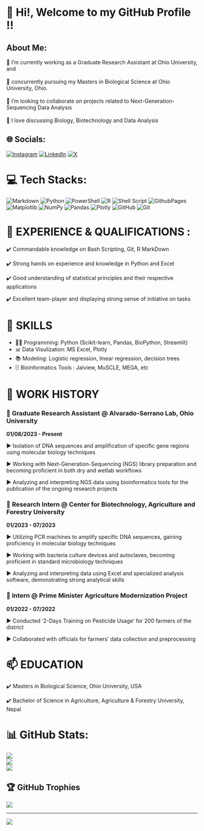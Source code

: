 # 💫 Hi!, Welcome to my GitHub Profile !!

## About Me:
🌱 I’m currently working as a Graduate Research Assistant at Ohio University, and<br>
<br>🌱 concurrently pursuing my Masters in Biological Science at Ohio University, Ohio.<br>
<br>👯 I’m looking to collaborate on projects related to Next-Generation-Sequencing Data Analysis<br>
<br>💬 I love discussing Biology, Biotechnology and Data Analysis<br>

## 🌐 Socials:
[![Instagram](https://img.shields.io/badge/Instagram-%23E4405F.svg?logo=Instagram&logoColor=white)](https://instagram.com/mo_hhittt) [![LinkedIn](https://img.shields.io/badge/LinkedIn-%230077B5.svg?logo=linkedin&logoColor=white)](https://linkedin.com/in/https://www.linkedin.com/in/mohit-poudel-134bba153/) [![X](https://img.shields.io/badge/X-black.svg?logo=X&logoColor=white)](https://x.com/mohitpoudel11) 

# 💻 Tech Stacks:
![Markdown](https://img.shields.io/badge/markdown-%23000000.svg?style=for-the-badge&logo=markdown&logoColor=white) ![Python](https://img.shields.io/badge/python-3670A0?style=for-the-badge&logo=python&logoColor=ffdd54) ![PowerShell](https://img.shields.io/badge/PowerShell-%235391FE.svg?style=for-the-badge&logo=powershell&logoColor=white) ![R](https://img.shields.io/badge/r-%23276DC3.svg?style=for-the-badge&logo=r&logoColor=white) ![Shell Script](https://img.shields.io/badge/shell_script-%23121011.svg?style=for-the-badge&logo=gnu-bash&logoColor=white) ![GithubPages](https://img.shields.io/badge/github%20pages-121013?style=for-the-badge&logo=github&logoColor=white) ![Matplotlib](https://img.shields.io/badge/Matplotlib-%23ffffff.svg?style=for-the-badge&logo=Matplotlib&logoColor=black) ![NumPy](https://img.shields.io/badge/numpy-%23013243.svg?style=for-the-badge&logo=numpy&logoColor=white) ![Pandas](https://img.shields.io/badge/pandas-%23150458.svg?style=for-the-badge&logo=pandas&logoColor=white) ![Plotly](https://img.shields.io/badge/Plotly-%233F4F75.svg?style=for-the-badge&logo=plotly&logoColor=white) ![GitHub](https://img.shields.io/badge/github-%23121011.svg?style=for-the-badge&logo=github&logoColor=white) ![Git](https://img.shields.io/badge/git-%23F05033.svg?style=for-the-badge&logo=git&logoColor=white)

# 🌱 EXPERIENCE & QUALIFICATIONS :
✔️ Commandable knowledge on Bash Scripting, Git, R MarkDown

✔️ Strong hands on experience and knowledge in Python and Excel

✔️ Good understanding of statistical principles and their respective applications

✔️ Excellent team-player and displaying strong sense of initiative on tasks

# 🔭 SKILLS 
- 👩‍💻 Programming: Python (Scikit-learn, Pandas, BioPython, Streamlit)
- 📊 Data Visulization: MS Excel, Plotly
- 📚 Modeling: Logistic regression, linear regression, decision trees
- 🗄️ Bioinformatics Tools : Jalview, MuSCLE, MEGA, etc 


# 👯 WORK HISTORY

### 🚧 **Graduate Research Assistant @ Alvarado-Serrano Lab, Ohio University**

**01/08/2023 - Present**

► Isolation of DNA sequences and amplification of specific gene regions using molecular biology techniques

► Working with Next-Generation-Sequencing (NGS) library preparation and becoming proficient in both dry and wetlab workflows

► Analyzing and interpreting NGS data using bioinformatics tools for the publication of the ongoing research projects

### 🚧 **Research Intern @ Center for Biotechnology, Agriculture and Forestry University**

**01/2023 - 07/2023**

► Utilizing PCR machines to amplify specific DNA sequences, gaining proficiency in molecular biology techniques

► Working with bacteria culture devices and autoclaves, becoming proficient in standard microbiology techniques

► Analyzing and interpreting data using Excel and specialized analysis software, demonstrating strong analytical skills

### 🚧 **Intern @ Prime Minister Agriculture Modernization Project**

**01/2022 - 07/2022**

► Conducted ‘2-Days Training on Pesticide Usage’ for 200 farmers of the district

► Collaborated with officials for farmers’ data collection and preprocessing


# 📫 EDUCATION    

✔️ Masters in Biological Science, Ohio University, USA

✔️ Bachelor of Science in Agriculture, Agriculture & Forestry University, Nepal


# 📊 GitHub Stats:
![](https://github-readme-stats.vercel.app/api?username=poudelmohit&theme=transparent&hide_border=false&include_all_commits=true&count_private=true)<br/>
![](https://github-readme-streak-stats.herokuapp.com/?user=poudelmohit&theme=transparent&hide_border=false)<br/>
![](https://github-readme-stats.vercel.app/api/top-langs/?username=poudelmohit&theme=transparent&hide_border=false&include_all_commits=true&count_private=true&layout=compact)

## 🏆 GitHub Trophies
![](https://github-profile-trophy.vercel.app/?username=poudelmohit&theme=radical&no-frame=false&no-bg=true&margin-w=4)

---
[![](https://visitcount.itsvg.in/api?id=poudelmohit&icon=0&color=0)](https://visitcount.itsvg.in)

